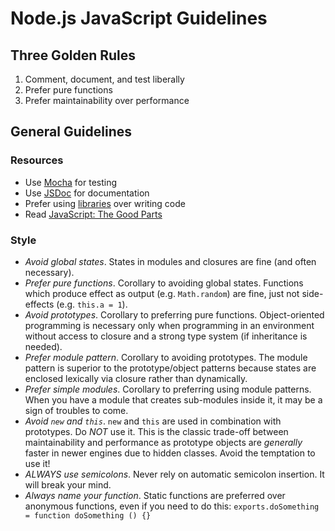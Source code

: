 # Node.js JavaScript Guidelines

## Three Golden Rules

1. Comment, document, and test liberally
2. Prefer pure functions
3. Prefer maintainability over performance

## General Guidelines

### Resources

* Use [Mocha](http://visionmedia.github.io/mocha/) for testing
* Use [JSDoc](http://usejsdoc.org/) for documentation
* Prefer using [libraries](https://www.npmjs.org/) over writing code
* Read [JavaScript: The Good
  Parts](http://books.google.com/books/about/JavaScript_The_Good_Parts.html?id=PXa2bby0oQ0C)

### Style

* *Avoid global states*. States in modules and closures are fine (and
  often necessary).
* *Prefer pure functions*. Corollary to avoiding global states. Functions which
  produce effect as output (e.g. `Math.random`) are fine, just not side-effects
  (e.g. `this.a = 1`).
* *Avoid prototypes*. Corollary to preferring pure functions. Object-oriented
  programming is necessary only when programming in an environment without
  access to closure and a strong type system (if inheritance is needed).
* *Prefer module pattern*. Corollary to avoiding prototypes. The module pattern
  is superior to the prototype/object patterns because states are enclosed
  lexically via closure rather than dynamically.
* *Prefer simple modules*. Corollary to preferring using module patterns. When
  you have a module that creates sub-modules inside it, it may be a sign of
  troubles to come.
* *Avoid `new` and `this`*. `new` and `this` are used in combination with
  prototypes. Do *NOT* use it.  This is the classic trade-off between
  maintainability and performance as prototype objects are *generally* faster
  in newer engines due to hidden classes. Avoid the temptation to use it!
* *ALWAYS use semicolons*. Never rely on automatic semicolon insertion. It will
  break your mind.
* *Always name your function*. Static functions are preferred over anonymous
  functions, even if you need to do this: `exports.doSomething = function
  doSomething () {}`
